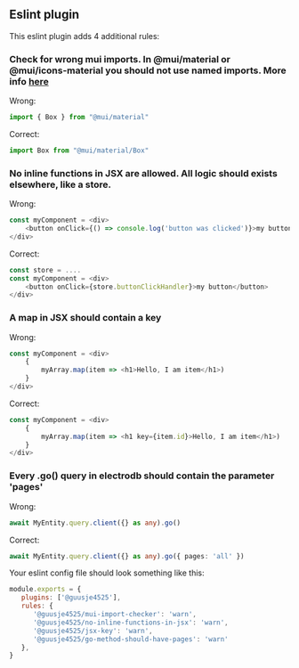 ## Eslint plugin

This eslint plugin adds 4 additional rules:  
### Check for wrong mui imports. In @mui/material or @mui/icons-material you should not use named imports. More info [here](https://mui.com/material-ui/guides/minimizing-bundle-size/)  

Wrong:
``` ts
import { Box } from "@mui/material"
```
Correct:
``` ts
import Box from "@mui/material/Box"
```

### No inline functions in JSX are allowed. All logic should exists elsewhere, like a store.

Wrong:
``` ts
const myComponent = <div>
    <button onClick={() => console.log('button was clicked')}>my button</button>
</div>
```
Correct:
``` ts
const store = ....
const myComponent = <div>
    <button onClick={store.buttonClickHandler}>my button</button>
</div>
```

### A map in JSX should contain a key
Wrong:
``` ts
const myComponent = <div>
    {
        myArray.map(item => <h1>Hello, I am item</h1>)
    }
</div>
```
Correct:
``` ts
const myComponent = <div>
    {
        myArray.map(item => <h1 key={item.id}>Hello, I am item</h1>)
    }
</div>
```

### Every .go() query in electrodb should contain the parameter 'pages'

Wrong:
``` ts
await MyEntity.query.client({} as any).go()
```
Correct:
``` ts
await MyEntity.query.client({} as any).go({ pages: 'all' })
```


Your eslint config file should look something like this:
``` js
module.exports = {
   plugins: ['@guusje4525'],
   rules: {
      '@guusje4525/mui-import-checker': 'warn',
      '@guusje4525/no-inline-functions-in-jsx': 'warn',
      '@guusje4525/jsx-key': 'warn',
      '@guusje4525/go-method-should-have-pages': 'warn'
   },
}
```
